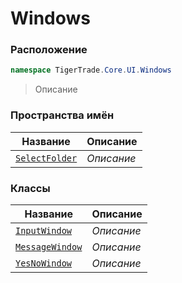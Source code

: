 
# Windows
### Расположение
```csharp    
namespace TigerTrade.Core.UI.Windows
```
> Описание


### Пространства имён
| Название | Описание |
| --- | --- |
| [`SelectFolder`](./Windows/SelectFolder.md) | *Описание* |

### Классы
| Название | Описание |
| --- | --- |
| [`InputWindow`](./Windows/InputWindow.cs.md) | *Описание* |
| [`MessageWindow`](./Windows/MessageWindow.cs.md) | *Описание* |
| [`YesNoWindow`](./Windows/YesNoWindow.cs.md) | *Описание* |
